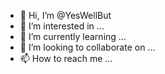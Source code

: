 - 👋 Hi, I’m @YesWellBut
- 👀 I’m interested in ...
- 🌱 I’m currently learning ...
- 💞️ I’m looking to collaborate on ...
- 📫 How to reach me ...

<!---
YesWellBut/YesWellBut is a ✨ special ✨ repository because its `README.md` (this file) appears on your GitHub profile.
You can click the Preview link to take a look at your changes.
--->
